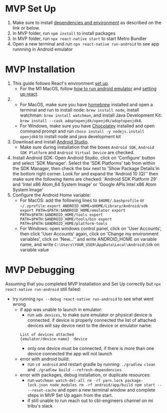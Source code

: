 # MVP Set Up

1.  Make sure to install [dependencies and environment](https://reactnative.dev/docs/environment-setup) as described on the link or below.
2. In MVP folder, run `npm install` to install packages
3. In MVP folder, run `npx react-native start` to start Metro Bundler
4. Open a new terminal and run `npx react-native run-android` to see app runnning in Android emulator

# MVP Installation

1. This guide follows React's environment [set up](https://reactnative.dev/docs/environment-setup).
	- For the M1 MacOS, follow [how to run android emulator](https://blog.inkdrop.info/running-a-react-native-app-on-android-emulator-in-m1-mac-76a16348d1e4) and [setting up react](https://dev.to/ravics09/setup-react-native-and-run-app-on-mac-m1-32kk).
2. 
	- For MacOS, make sure you have [homebrew](https://brew.sh/) installed and open a terminal and run to install node: `brew install node`, install watchman: `brew install watchman`, and  install Java Development Kit: `brew install --cask adoptopenjdk/openjdk/adoptopenjdk8`.
	- For Windows, make sure you have [Chocolatey](https://chocolatey.org/) installed and open command prompt and run  `choco install -y nodejs.install openjdk8` to install node and java development kit
3. Download and install [Android Studio](https://developer.android.com/studio/index.html).
	- Make sure during installation that the boxes `Android SDK`, `Android SDK Platform` and `Android Virtual Device` are checked. 
4. Install Android SDK: Open Android Studio, click on 'Configure' button and select 'SDK Manager'. Select the 'SDK Platforms' tab from within the SDK Manager, then check the box next to 'Show Package Details'in the bottom right corner. Look for and expand the 'Android 10 (Q)'' then make sure the following items are checked: 'Android SDK Platform 29' and 'Intel x86 Atom_64 System Image' or 'Google APIs Intel x86 Atom System Image'
5. Configure the Android Home variable: 
	- For MacOS: add the following lines to `$HOME/.bashprofile` or `~/.zprofile`: 
	`export ANDROID_HOME=$HOME/Library/Android/sdk
	export PATH=$PATH:$ANDROID_HOME/emulator
	export PATH=$PATH:$ANDROID_HOME/tools
	export PATH=$PATH:$ANDROID_HOME/tools/bin
	export PATH=$PATH:$ANDROID_HOME/platform-tools`
	- For Windows: open windows control panel, click on 'User Accounts', then click 'User Accounts' again, click on 'Change my environment variables', click on 'New...'' and write ANDROID_HOME on variable name, and  write `C:\Users\YOUR_USER\AppData\Local\Android\Sdk` on variable value


# MVP Debugging

Assuming that you completed MVP Installation and Set Up correctly but `npx react-native run-android` still failed:
* try running `npx --debug react-native run-android` to see what went wrong
	* if app was unable to launch in emulator:
		- run `adb devices`, to make sure emulator or physical device is connected. if device is properly connected the list of attached devices will say device next to the device or emulator name:
		```
		List of devices attached
		{emulator/device-name}	device
		```
		- only one device must be connected, if there is more than one device connected the app will not launch
	* error with android build:
		- run `cd android` and restart gradle by running: `./gradlew clean` and `./gradlew build --refresh-dependencies  `
	* error with packages, debug installation, or duplicate resources:
		- run `watchman watch-del-all
rm -rf yarn.lock package-lock.json node_modules
rm -rf android/app/build
npm start -- --reset-cache` and open a new terminal window and complete steps in MVP Set Up again from the start. 
		- if still unable to run reach out to cbl-engineers channel on mi tribu's slack 




